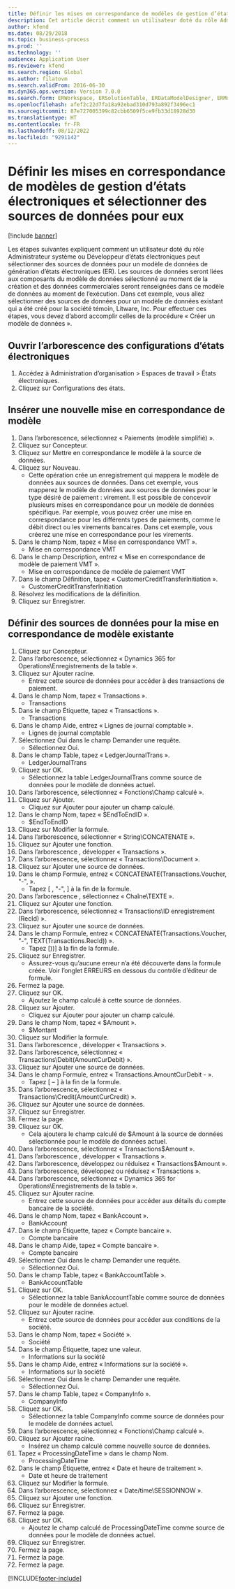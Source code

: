 ```yaml
---
title: Définir les mises en correspondance de modèles de gestion d’états électroniques et sélectionner des sources de données pour eux
description: Cet article décrit comment un utilisateur doté du rôle Administrateur système ou Développeur d’états électroniques peut sélectionner des sources de données pour un modèle de données de génération d’états électroniques.
author: kfend
ms.date: 08/29/2018
ms.topic: business-process
ms.prod: ''
ms.technology: ''
audience: Application User
ms.reviewer: kfend
ms.search.region: Global
ms.author: filatovm
ms.search.validFrom: 2016-06-30
ms.dyn365.ops.version: Version 7.0.0
ms.search.form: ERWorkspace, ERSolutionTable, ERDataModelDesigner, ERModelMappingTable, ERModelMappingDesigner, ERExpressionDesignerFormula
ms.openlocfilehash: afef2c22d7fa18a92ebad310d793a892f3496ec1
ms.sourcegitcommit: 87e727005399c82cbb6509f5ce9fb33d18928d30
ms.translationtype: HT
ms.contentlocale: fr-FR
ms.lasthandoff: 08/12/2022
ms.locfileid: "9291142"
---
```

# <a name="define-er-model-mappings-and-select-data-sources-for-them"></a>Définir les mises en correspondance de modèles de gestion d’états électroniques et sélectionner des sources de données pour eux

[!include [banner](../../includes/banner.md)]

Les étapes suivantes expliquent comment un utilisateur doté du rôle Administrateur système ou Développeur d’états électroniques peut sélectionner des sources de données pour un modèle de données de génération d’états électroniques (ER). Les sources de données seront liées aux composants du modèle de données sélectionné au moment de la création et des données commerciales seront renseignées dans ce modèle de données au moment de l’exécution. Dans cet exemple, vous allez sélectionner des sources de données pour un modèle de données existant qui a été créé pour la société témoin, Litware, Inc. Pour effectuer ces étapes, vous devez d’abord accomplir celles de la procédure « Créer un modèle de données ».


## <a name="open-the-electronic-reporting-configurations-tree"></a>Ouvrir l’arborescence des configurations d’états électroniques
1. Accédez à Administration d’organisation > Espaces de travail > États électroniques.
2. Cliquez sur Configurations des états.

## <a name="insert-a-new-model-mapping"></a>Insérer une nouvelle mise en correspondance de modèle
1. Dans l’arborescence, sélectionnez « Paiements (modèle simplifié) ».
2. Cliquez sur Concepteur.
3. Cliquez sur Mettre en correspondance le modèle à la source de données.
4. Cliquez sur Nouveau.
    * Cette opération crée un enregistrement qui mappera le modèle de données aux sources de données. Dans cet exemple, vous mapperez le modèle de données aux sources de données pour le type désiré de paiement : virement.     Il est possible de concevoir plusieurs mises en correspondance pour un modèle de données spécifique. Par exemple, vous pouvez créer une mise en correspondance pour les différents types de paiements, comme le débit direct ou les virements bancaires. Dans cet exemple, vous créerez une mise en correspondance pour les virements.  
5. Dans le champ Nom, tapez « Mise en correspondance VMT ».
    * Mise en correspondance VMT  
6. Dans le champ Description, entrez « Mise en correspondance de modèle de paiement VMT ».
    * Mise en correspondance de modèle de paiement VMT  
7. Dans le champ Définition, tapez « CustomerCreditTransferInitiation ».
    * CustomerCreditTransferInitiation  
8. Résolvez les modifications de la définition.
9. Cliquez sur Enregistrer.

## <a name="define-required-data-sources-for-the-current-model-mapping"></a>Définir des sources de données pour la mise en correspondance de modèle existante
1. Cliquez sur Concepteur.
2. Dans l’arborescence, sélectionnez « Dynamics 365 for Operations\Enregistrements de la table ».
3. Cliquez sur Ajouter racine.
    * Entrez cette source de données pour accéder à des transactions de paiement.  
4. Dans le champ Nom, tapez « Transactions ».
    * Transactions  
5. Dans le champ Étiquette, tapez « Transactions ».
    * Transactions  
6. Dans le champ Aide, entrez « Lignes de journal comptable ».
    * Lignes de journal comptable  
7. Sélectionnez Oui dans le champ Demander une requête.
    * Sélectionnez Oui.  
8. Dans le champ Table, tapez « LedgerJournalTrans ».
    * LedgerJournalTrans  
9. Cliquez sur OK.
    * Sélectionnez la table LedgerJournalTrans comme source de données pour le modèle de données actuel.  
10. Dans l’arborescence, sélectionnez « Fonctions\Champ calculé ».
11. Cliquez sur Ajouter.
    * Cliquez sur Ajouter pour ajouter un champ calculé.  
12. Dans le champ Nom, tapez « $EndToEndID ».
    * $EndToEndID  
13. Cliquez sur Modifier la formule.
14. Dans l’arborescence, sélectionner « String\CONCATENATE ».
15. Cliquez sur Ajouter une fonction.
16. Dans l’arborescence , développer « Transactions ».
17. Dans l’arborescence, sélectionnez « Transactions\Document ».
18. Cliquez sur Ajouter une source de données.
19. Dans le champ Formule, entrez « CONCATENATE(Transactions.Voucher, "-", ».
    * Tapez [ , "-", ] à la fin de la formule.  
20. Dans l’arborescence , sélectionnez « Chaîne\TEXTE ».
21. Cliquez sur Ajouter une fonction.
22. Dans l’arborescence, sélectionnez « Transactions\ID enregistrement (RecId) ».
23. Cliquez sur Ajouter une source de données.
24. Dans le champ Formule, entrez « CONCATENATE(Transactions.Voucher, "-", TEXT(Transactions.RecId)) ».
    * Tapez [))] à la fin de la formule.  
25. Cliquez sur Enregistrer.
    * Assurez-vous qu’aucune erreur n’a été découverte dans la formule créée. Voir l’onglet ERREURS en dessous du contrôle d’éditeur de formule.  
26. Fermez la page.
27. Cliquez sur OK.
    * Ajoutez le champ calculé à cette source de données.  
28. Cliquez sur Ajouter.
    * Cliquez sur Ajouter pour ajouter un champ calculé.  
29. Dans le champ Nom, tapez « $Amount ».
    * $Montant  
30. Cliquez sur Modifier la formule.
31. Dans l’arborescence , développer « Transactions ».
32. Dans l’arborescence, sélectionnez « Transactions\Debit(AmountCurDebit) ».
33. Cliquez sur Ajouter une source de données.
34. Dans le champ Formule, entrez « Transactions.AmountCurDebit - ».
    * Tapez [ – ] à la fin de la formule.  
35. Dans l’arborescence, sélectionnez « Transactions\Credit(AmountCurCredit) ».
36. Cliquez sur Ajouter une source de données.
37. Cliquez sur Enregistrer.
38. Fermez la page.
39. Cliquez sur OK.
    * Cela ajoutera le champ calculé de $Amount à la source de données sélectionnée pour le modèle de données actuel.  
40. Dans l’arborescence, sélectionnez « Transactions\$Amount ».
41. Dans l’arborescence , développer « Transactions ».
42. Dans l’arborescence, développez ou réduisez « Transactions\$Amount ».
43. Dans l’arborescence, développez ou réduisez « Transactions ».
44. Dans l’arborescence, sélectionnez « Dynamics 365 for Operations\Enregistrements de la table ».
45. Cliquez sur Ajouter racine.
    * Entrez cette source de données pour accéder aux détails du compte bancaire de la société.  
46. Dans le champ Nom, tapez « BankAccount ».
    * BankAccount  
47. Dans le champ Étiquette, tapez « Compte bancaire ».
    * Compte bancaire  
48. Dans le champ Aide, tapez « Compte bancaire ».
    * Compte bancaire  
49. Sélectionnez Oui dans le champ Demander une requête.
    * Sélectionnez Oui.  
50. Dans le champ Table, tapez « BankAccountTable ».
    * BankAccountTable  
51. Cliquez sur OK.
    * Sélectionnez la table BankAccountTable comme source de données pour le modèle de données actuel.  
52. Cliquez sur Ajouter racine.
    * Entrez cette source de données pour accéder aux conditions de la société.  
53. Dans le champ Nom, tapez « Société ».
    * Société  
54. Dans le champ Étiquette, tapez une valeur.
    * Informations sur la société  
55. Dans le champ Aide, entrez « Informations sur la société ».
    * Informations sur la société  
56. Sélectionnez Oui dans le champ Demander une requête.
    * Sélectionnez Oui.  
57. Dans le champ Table, tapez « CompanyInfo ».
    * CompanyInfo  
58. Cliquez sur OK.
    * Sélectionnez la table CompanyInfo comme source de données pour le modèle de données actuel.  
59. Dans l’arborescence, sélectionnez « Fonctions\Champ calculé ».
60. Cliquez sur Ajouter racine.
    * Insérez un champ calculé comme nouvelle source de données.  
61. Tapez « ProcessingDateTime » dans le champ Nom.
    * ProcessingDateTime  
62. Dans le champ Étiquette, entrez « Date et heure de traitement ».
    * Date et heure de traitement  
63. Cliquez sur Modifier la formule.
64. Dans l’arborescence, sélectionnez « Date/time\SESSIONNOW ».
65. Cliquez sur Ajouter une fonction.
66. Cliquez sur Enregistrer.
67. Fermez la page.
68. Cliquez sur OK.
    * Ajoutez le champ calculé de ProcessingDateTime comme source de données pour le modèle de données actuel.  
69. Cliquez sur Enregistrer.
70. Fermez la page.
71. Fermez la page.
72. Fermez la page.



[!INCLUDE[footer-include](../../../../includes/footer-banner.md)]
